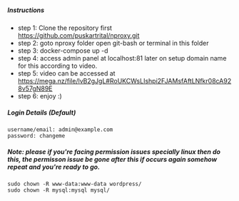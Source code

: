 ##### Instructions
* step 1: Clone the repository first https://github.com/puskartrital/nproxy.git
* step 2: goto nproxy folder open git-bash or terminal in this folder
* step 3: docker-compose up -d
* step 4: access admin panel at localhost:81 later on setup domain name for this according to video.
* step 5: video can be accessed at https://mega.nz/file/lvB2gJgL#RoUKCWsLIshpi2FJAMsfAftLNfkr08cA928v57gN89E
* step 6: enjoy :)

##### Login Details (Default)
```
username/email: admin@example.com
password: changeme
```

##### Note: please if you're facing permission issues specially linux then do this, the permisson issue be gone after this if occurs again somehow repeat and you're ready to go.

``` 
sudo chown -R www-data:www-data wordpress/
sudo chown -R mysql:mysql mysql/
```